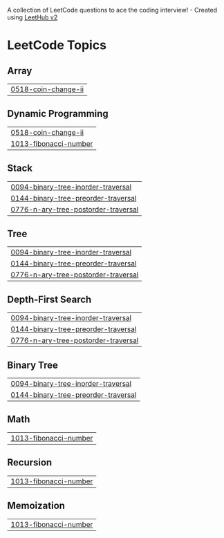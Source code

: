 A collection of LeetCode questions to ace the coding interview! - Created using [LeetHub v2](https://github.com/arunbhardwaj/LeetHub-2.0)
<!---LeetCode Topics Start-->
# LeetCode Topics
## Array
|  |
| ------- |
| [0518-coin-change-ii](https://github.com/IRAI24/leetcode_problems/tree/master/0518-coin-change-ii) |
## Dynamic Programming
|  |
| ------- |
| [0518-coin-change-ii](https://github.com/IRAI24/leetcode_problems/tree/master/0518-coin-change-ii) |
| [1013-fibonacci-number](https://github.com/IRAI24/leetcode_problems/tree/master/1013-fibonacci-number) |
## Stack
|  |
| ------- |
| [0094-binary-tree-inorder-traversal](https://github.com/IRAI24/leetcode_problems/tree/master/0094-binary-tree-inorder-traversal) |
| [0144-binary-tree-preorder-traversal](https://github.com/IRAI24/leetcode_problems/tree/master/0144-binary-tree-preorder-traversal) |
| [0776-n-ary-tree-postorder-traversal](https://github.com/IRAI24/leetcode_problems/tree/master/0776-n-ary-tree-postorder-traversal) |
## Tree
|  |
| ------- |
| [0094-binary-tree-inorder-traversal](https://github.com/IRAI24/leetcode_problems/tree/master/0094-binary-tree-inorder-traversal) |
| [0144-binary-tree-preorder-traversal](https://github.com/IRAI24/leetcode_problems/tree/master/0144-binary-tree-preorder-traversal) |
| [0776-n-ary-tree-postorder-traversal](https://github.com/IRAI24/leetcode_problems/tree/master/0776-n-ary-tree-postorder-traversal) |
## Depth-First Search
|  |
| ------- |
| [0094-binary-tree-inorder-traversal](https://github.com/IRAI24/leetcode_problems/tree/master/0094-binary-tree-inorder-traversal) |
| [0144-binary-tree-preorder-traversal](https://github.com/IRAI24/leetcode_problems/tree/master/0144-binary-tree-preorder-traversal) |
| [0776-n-ary-tree-postorder-traversal](https://github.com/IRAI24/leetcode_problems/tree/master/0776-n-ary-tree-postorder-traversal) |
## Binary Tree
|  |
| ------- |
| [0094-binary-tree-inorder-traversal](https://github.com/IRAI24/leetcode_problems/tree/master/0094-binary-tree-inorder-traversal) |
| [0144-binary-tree-preorder-traversal](https://github.com/IRAI24/leetcode_problems/tree/master/0144-binary-tree-preorder-traversal) |
## Math
|  |
| ------- |
| [1013-fibonacci-number](https://github.com/IRAI24/leetcode_problems/tree/master/1013-fibonacci-number) |
## Recursion
|  |
| ------- |
| [1013-fibonacci-number](https://github.com/IRAI24/leetcode_problems/tree/master/1013-fibonacci-number) |
## Memoization
|  |
| ------- |
| [1013-fibonacci-number](https://github.com/IRAI24/leetcode_problems/tree/master/1013-fibonacci-number) |
<!---LeetCode Topics End-->